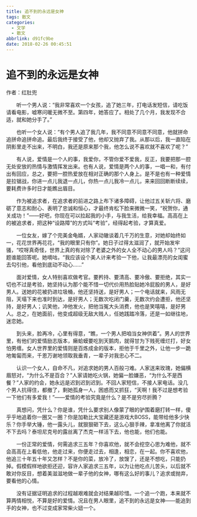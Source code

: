 ```yaml
---
title: 追不到的永远是女神
tags: 散文
categories:
  - 文学
  - 散文
abbrlink: d91fc9be
date: 2018-02-26 00:45:51
---
```

# 追不到的永远是女神

 作者：红肚兜　　

&emsp;&emsp;听一个男人说：“我非常喜欢一个女孩，追了她三年，打电话发短信，请吃饭请看电影，嘘寒问暖无微不至。第四年，她答应了。相处了几个月，我发现不合适，就和她分手了。”

&emsp;&emsp;也听一个女人说：“有个男人追了我几年，我不同意不同意不同意，他就拼命追拼命追拼命追。最后我终于接受了他，他却又抛弃了我。从那以后，我一直陷在阴影里走不出来，不明白，我还是原来那个我，他怎么说不喜欢就不喜欢了呢？”

&emsp;&emsp;有人说，爱情是一个人的事，我爱你，不管你爱不爱我，反正，我要把那一腔无处安放的热情与激情挥发出来。也有人说，爱情是两个人的事，一唱一和，有付出有回应，总之，要把一腔热爱放在相对正确的那个人身上。是不是也有一种爱情是拉锯战，你进一点儿我退一点儿，你热一点儿我冷一点儿，来来回回断断续续，要耗费许多时日才能瞧出眉目。

&emsp;&emsp;作为被追求者，在追求者的前进之路上布下诸多障碍，让他过五关斩六将、磨砺了意志和耐心、表明了忠诚和恒心，才最终肯松下脸来微微一笑，“祝贺你，通关成功！”——好吧，你现在可以拉起我的小手，与我生活，给我幸福。高高在上的被追求者，把这种“设路障”的方式叫“考验”，经得起考验，才算真爱。

&emsp;&emsp;一位女友，嫁了个完美金龟婿，人家动辙谈着几千万的生意，对她却始终如一，花花世界再花花，“我的眼里只有你”。她日子过得太滋润了，就开始发牢骚，“哎呀真奇怪，世界上真的有对除了老婆之外的女人全不动心的男人吗？”这问题谁能回答呢。她嘀咕，“我应该设个美人计来考验一下他，让我最漂亮的女闺蜜去勾引他，看他到底动不动心……”

&emsp;&emsp;面对爱情，女人特别喜欢做考官。要矜持、要清高、要冷傲、要拒绝，其实一切也不过是考验，她坚持认为那个能不惜一切代价用热脸贴她冷屁股的男人，是好男人。送她的花被扔进垃圾桶，他还坚持送，是好男人；一个电话就来，风雨无阻，天塌下来也准时到达，是好男人；无数次吃闭门羹，无数次约会遭拒，他还坚持，是好男人；讥笑他，冲他发火，把他当冤大头消费，他也是笑嘻嘻，是好男人。总之，在她面前，他变成超级无敌大贱人，任她践踏冷落，还是一如继往地，迷恋她。

&emsp;&emsp;到头来，脸再冷，心里有得意，“瞧，一个男人把咱当女神供着”。男人的世界里，有他们的爱情励志版本，癞蛤蟆要吃到天鹅肉，就得甘为下贱死缠烂打，好女怕男缠。女人世界里的爱情则是百炼成金的版本，拒他于千里之外，让他一步一跪地匍匐而来，千恩万谢地领取我垂青，一辈子对我忠心不二。

&emsp;&emsp;认识一个女人，自命不凡，对追求她的男人百般刁难。人家送来玫瑰，她偏横眉怒对，“为什么不是百合？”人家请她吃火锅，她偏一脸嫌恶，“为什么不是西餐？”人家的约会，她永远是迟到迟到迟到。不回人家短信，不接人家电话。没几个男人抗得住，都撤了，剩她孤身一人，困惑而又抓狂，“天啊！我不过是想考验一下他们有多爱我！”——爱情的考验究竟是什么？是不是穷尽折腾？

&emsp;&emsp;真想问，凭什么？你是谁，凭什么要求别人像蒙了眼的驴围着磨打转一样，傻乎乎地追着你一圈又一圈？你是加勒比大宝藏还是游戏大BOSS，能带给他多少快乐？你手举大锤，他一露头儿，就狠狠砸下去，这么心狠手辣，拿准他离了你就活不下去吗？泰坦尼克号的露丝离了杰克一样活下去，他也能，他们也能。

&emsp;&emsp;一份正常的爱情，何需追求三五年？你喜欢他，就不会挖空心思为难他，就不会高高在上看低他，他走过来，你便走过去，相逢，相恋，在一起。你不喜欢他，他追三十年五十年又怎样？不是你的菜，放冷了，放馊了，还是不想吃，只能扔掉。假模假样地欲拒还迎，容许人家追求三五年，以为让他吃点儿苦头，以后就不敢对你反目，想着美滋滋地做一辈子他的女神，哪有这么好的事儿？追求或抛弃，要看他的心情。

&emsp;&emsp;没有证据证明追求的过程越艰难就会对结果越珍惜。一个追一个跑，本来就不算两情相悦，不算是好的爱情。况且在男人眼里，追不到的永远是女神——能追到手的女神，也不过变成家常柴火妞一个。